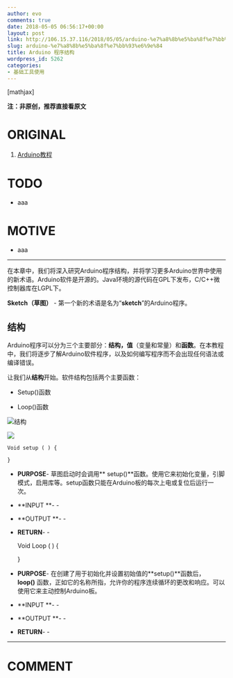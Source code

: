 ```yaml
---
author: evo
comments: true
date: 2018-05-05 06:56:17+00:00
layout: post
link: http://106.15.37.116/2018/05/05/arduino-%e7%a8%8b%e5%ba%8f%e7%bb%93%e6%9e%84/
slug: arduino-%e7%a8%8b%e5%ba%8f%e7%bb%93%e6%9e%84
title: Arduino 程序结构
wordpress_id: 5262
categories:
- 基础工具使用
---
```


<!-- more -->

[mathjax]

**注：非原创，推荐直接看原文**


# ORIGINAL





 	
  1. [Arduino教程](https://www.w3cschool.cn/arduino/)




# TODO





 	
  * aaa




# MOTIVE





 	
  * aaa





* * *



在本章中，我们将深入研究Arduino程序结构，并将学习更多Arduino世界中使用的新术语。Arduino软件是开源的。Java环境的源代码在GPL下发布，C/C++微控制器库在LGPL下。

**Sketch（草图）** - 第一个新的术语是名为“**sketch**”的Arduino程序。


## 结构


Arduino程序可以分为三个主要部分：**结构，值**（变量和常量）和**函数**。在本教程中，我们将逐步了解Arduino软件程序，以及如何编写程序而不会出现任何语法或编译错误。

让我们从**结构**开始。软件结构包括两个主要函数：



 	
  * Setup()函数

 	
  * Loop()函数




![结构](https://img.w3cschool.cn/attachments/tuploads/arduino/structure.jpg)


![](http://106.15.37.116/wp-content/uploads/2018/05/img_5aed557c9ff97.png)







    
    Void setup ( ) {
    
    }
    





 	
  * **PURPOSE**- 草图启动时会调用** setup()**函数。使用它来初始化变量，引脚模式，启用库等。setup函数只能在Arduino板的每次上电或复位后运行一次。

 	
  * **INPUT **- -

 	
  * **OUTPUT **- -

 	
  * **RETURN**- -



    
    Void Loop ( ) {
    
    }
    





 	
  * **PURPOSE**- 在创建了用于初始化并设置初始值的**setup()**函数后，**loop()** 函数，正如它的名称所指，允许你的程序连续循环的更改和响应。可以使用它来主动控制Arduino板。

 	
  * **INPUT **- -

 	
  * **OUTPUT **- -

 	
  * **RETURN**- -
























* * *





# COMMENT



